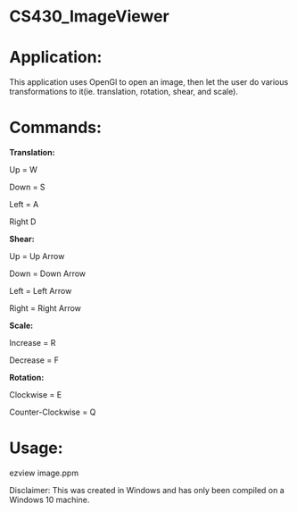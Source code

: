 # CS430_ImageViewer

# Application:
This application uses OpenGl to open an image, then let the user do various transformations to it(ie. translation, rotation, shear, and scale). 

# Commands:
__Translation:__

  Up = W
  
  Down = S
  
  Left = A
  
  Right D
  
__Shear:__

  Up = Up Arrow
  
  Down = Down Arrow
  
  Left = Left Arrow
  
  Right = Right Arrow

__Scale:__

  Increase = R
  
  Decrease = F
  
__Rotation:__

  Clockwise = E
  
  Counter-Clockwise = Q

# Usage:
ezview image.ppm

Disclaimer: This was created in Windows and has only been compiled on a Windows 10 machine. 
